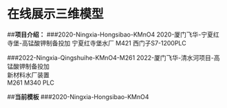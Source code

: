 # 在线展示三维模型

##**项目介绍：**
###2020-Ningxia-Hongsibao-KMnO4
2020-厦门飞华-宁夏红寺堡-高锰酸钾制备投加
宁夏红寺堡水厂
M421
西门子S7-1200PLC

###2022-Ningxia-Qingshuihe-KMnO4-M261
2022-厦门飞华-清水河项目-高锰酸钾制备投加  
新材料水厂装置  
M261
M340 PLC

##**当前模板**
###2020-Ningxia-Hongsibao-KMnO4

